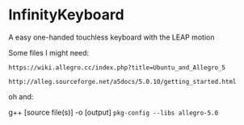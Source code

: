 InfinityKeyboard
================

A easy one-handed touchless keyboard with the LEAP motion


Some files I might need:

	https://wiki.allegro.cc/index.php?title=Ubuntu_and_Allegro_5

	http://alleg.sourceforge.net/a5docs/5.0.10/getting_started.html



oh and:

g++ [source file(s)] -o [output] `pkg-config --libs allegro-5.0`